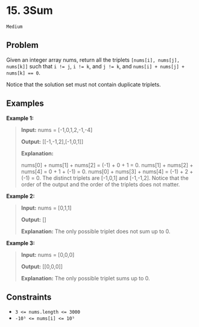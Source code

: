 # 15. 3Sum

`Medium`

## Problem

Given an integer array nums, return all the triplets `[nums[i], nums[j], nums[k]]` such that `i != j`, `i != k`, and `j != k`, and `nums[i] + nums[j] + nums[k] == 0`.

Notice that the solution set must not contain duplicate triplets.
 
## Examples

**Example 1:**

> **Input:** nums = [-1,0,1,2,-1,-4]
>
> **Output:** [[-1,-1,2],[-1,0,1]]
>
> **Explanation:**
>
> nums[0] + nums[1] + nums[2] = (-1) + 0 + 1 = 0.
> nums[1] + nums[2] + nums[4] = 0 + 1 + (-1) = 0.
> nums[0] + nums[3] + nums[4] = (-1) + 2 + (-1) = 0.
> The distinct triplets are [-1,0,1] and [-1,-1,2].
> Notice that the order of the output and the order of the triplets does not matter.

**Example 2:**

> **Input:** nums = [0,1,1]
>
> **Output:** []
>
> **Explanation:** The only possible triplet does not sum up to 0.

**Example 3:**

> **Input:** nums = [0,0,0]
>
> **Output:** [[0,0,0]]
>
> **Explanation:** The only possible triplet sums up to 0.

## Constraints

- `3 <= nums.length <= 3000`
- `-10⁵ <= nums[i] <= 10⁵`